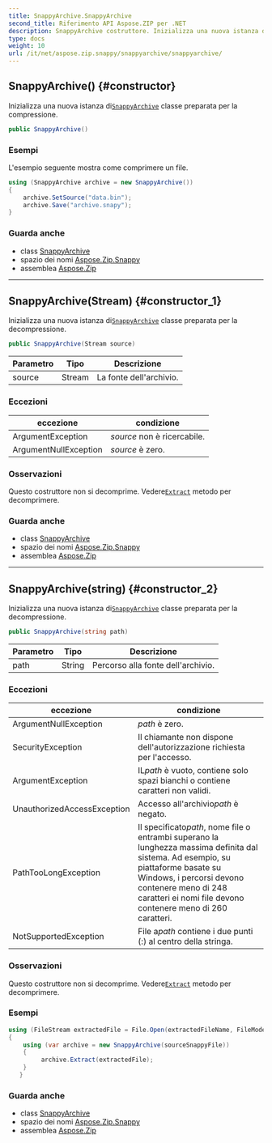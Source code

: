 ```yaml
---
title: SnappyArchive.SnappyArchive
second_title: Riferimento API Aspose.ZIP per .NET
description: SnappyArchive costruttore. Inizializza una nuova istanza diSnappyArchive classe preparata per la compressione.
type: docs
weight: 10
url: /it/net/aspose.zip.snappy/snappyarchive/snappyarchive/
---
```

## SnappyArchive() {#constructor}

Inizializza una nuova istanza di[`SnappyArchive`](../) classe preparata per la compressione.

```csharp
public SnappyArchive()
```

### Esempi

L'esempio seguente mostra come comprimere un file.

```csharp
using (SnappyArchive archive = new SnappyArchive()) 
{
    archive.SetSource("data.bin");
    archive.Save("archive.snapy");
}
```

### Guarda anche

* class [SnappyArchive](../)
* spazio dei nomi [Aspose.Zip.Snappy](../../snappyarchive/)
* assemblea [Aspose.Zip](../../../)

---

## SnappyArchive(Stream) {#constructor_1}

Inizializza una nuova istanza di[`SnappyArchive`](../) classe preparata per la decompressione.

```csharp
public SnappyArchive(Stream source)
```

| Parametro | Tipo | Descrizione |
| --- | --- | --- |
| source | Stream | La fonte dell'archivio. |

### Eccezioni

| eccezione | condizione |
| --- | --- |
| ArgumentException | *source* non è ricercabile. |
| ArgumentNullException | *source* è zero. |

### Osservazioni

Questo costruttore non si decomprime. Vedere[`Extract`](../extract/) metodo per decomprimere.

### Guarda anche

* class [SnappyArchive](../)
* spazio dei nomi [Aspose.Zip.Snappy](../../snappyarchive/)
* assemblea [Aspose.Zip](../../../)

---

## SnappyArchive(string) {#constructor_2}

Inizializza una nuova istanza di[`SnappyArchive`](../) classe preparata per la decompressione.

```csharp
public SnappyArchive(string path)
```

| Parametro | Tipo | Descrizione |
| --- | --- | --- |
| path | String | Percorso alla fonte dell'archivio. |

### Eccezioni

| eccezione | condizione |
| --- | --- |
| ArgumentNullException | *path* è zero. |
| SecurityException | Il chiamante non dispone dell'autorizzazione richiesta per l'accesso. |
| ArgumentException | IL*path* è vuoto, contiene solo spazi bianchi o contiene caratteri non validi. |
| UnauthorizedAccessException | Accesso all'archivio*path* è negato. |
| PathTooLongException | Il specificato*path*, nome file o entrambi superano la lunghezza massima definita dal sistema. Ad esempio, su piattaforme basate su Windows, i percorsi devono contenere meno di 248 caratteri ei nomi file devono contenere meno di 260 caratteri. |
| NotSupportedException | File a*path* contiene i due punti (:) al centro della stringa. |

### Osservazioni

Questo costruttore non si decomprime. Vedere[`Extract`](../extract/) metodo per decomprimere.

### Esempi

```csharp
using (FileStream extractedFile = File.Open(extractedFileName, FileMode.Create))
{
    using (var archive = new SnappyArchive(sourceSnappyFile))
    {
         archive.Extract(extractedFile);
    }
   }
```

### Guarda anche

* class [SnappyArchive](../)
* spazio dei nomi [Aspose.Zip.Snappy](../../snappyarchive/)
* assemblea [Aspose.Zip](../../../)


